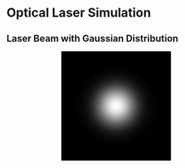 # Optical Laser Simulation

## Laser Beam with Gaussian Distribution
<div style="display: flex; justify-content: center">
    <img alt = "Laser Beam with Gaussian Distribution" src = "https://raw.githubusercontent.com/rohanphanse/optical-laser-simulation/main/images/gaussian-beam.png" width = "50%" />
</div>

